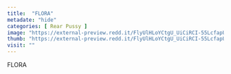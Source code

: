 ```yaml
---
title:  "FLORA"
metadate: "hide"
categories: [ Rear Pussy ]
image: "https://external-preview.redd.it/FlyUlHLoYCtgU_UiCiRCI-55LcfapUTkIoOtZHH3PRM.png?auto=webp&s=cce5a865f1a31ede148086216f9b3195da81b66a"
thumb: "https://external-preview.redd.it/FlyUlHLoYCtgU_UiCiRCI-55LcfapUTkIoOtZHH3PRM.png?width=1080&crop=smart&auto=webp&s=ef8d996972e18007180fcdf06307620babdd6189"
visit: ""
---
```

FLORA
